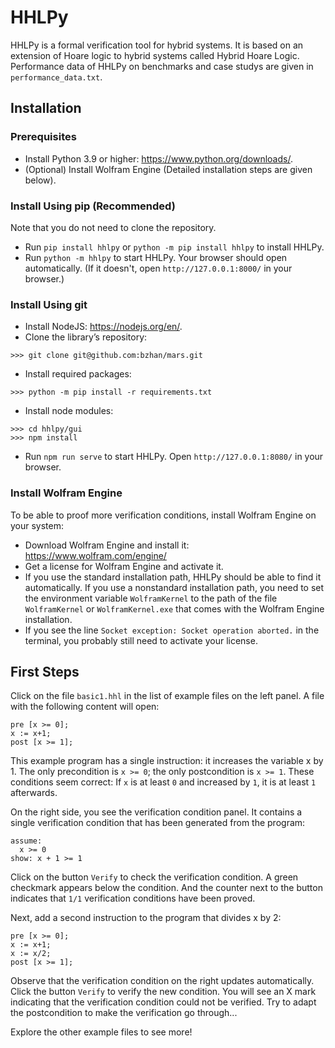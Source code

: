 # HHLPy

HHLPy is a formal verification tool for hybrid systems. It is based on an
extension of Hoare logic to hybrid systems called Hybrid Hoare Logic. 
Performance data of HHLPy on benchmarks and case studys are given in `performance_data.txt`.

## Installation

### Prerequisites
* Install Python 3.9 or higher: https://www.python.org/downloads/.
* (Optional) Install Wolfram Engine (Detailed installation steps are given below).

### Install Using pip (Recommended)
Note that you do not need to clone the repository.
* Run `pip install hhlpy` or `python -m pip install hhlpy` to install HHLPy.
* Run `python -m hhlpy` to start HHLPy. Your browser should open automatically.
  (If it doesn't, open `http://127.0.0.1:8000/` in your browser.)
  
### Install Using git
* Install NodeJS: https://nodejs.org/en/.
* Clone the library’s repository:
```
>>> git clone git@github.com:bzhan/mars.git
```
* Install required packages:
```
>>> python -m pip install -r requirements.txt
```
* Install node modules:
```
>>> cd hhlpy/gui
>>> npm install
```
* Run `npm run serve` to start HHLPy. Open `http://127.0.0.1:8080/` in your browser.

### Install Wolfram Engine

To be able to proof more verification conditions, install Wolfram Engine on your system:
* Download Wolfram Engine and install it: https://www.wolfram.com/engine/
* Get a license for Wolfram Engine and activate it.
* If you use the standard installation path, HHLPy should be able to
find it automatically. If you use a nonstandard installation path, you
need to set the environment variable `WolframKernel` to the path of the file
`WolframKernel` or `WolframKernel.exe` that comes with the Wolfram Engine
installation.
* If you see the line `Socket exception: Socket operation aborted.` in the terminal,
you probably still need to activate your license. 

## First Steps

Click on the file `basic1.hhl` in the list of example files on the left panel. A
file with the following content will open:
```
pre [x >= 0];
x := x+1;
post [x >= 1];
```
This example program has a single instruction: it increases the variable x by 1.
The only precondition is `x >= 0`; the only postcondition is `x >= 1`.
These conditions seem correct: If `x` is at least `0` and increased by `1`, it
is at least `1` afterwards.

On the right side, you see the verification condition panel. It contains a
single verification condition that has been generated from the program:
```
assume:
  x >= 0
show: x + 1 >= 1
```
Click on the button `Verify` to check the verification condition. A green
checkmark appears below the condition. And the counter next to the button
indicates that `1/1` verification conditions have been proved.

Next, add a second instruction to the program that divides x by 2:
```
pre [x >= 0];
x := x+1;
x := x/2;
post [x >= 1];
```
Observe that the verification condition on the right updates automatically.
Click the button `Verify` to verify the new condition. You will see an X mark
indicating that the verification condition could not be verified. Try to adapt
the postcondition to make the verification go through...

Explore the other example files to see more!
